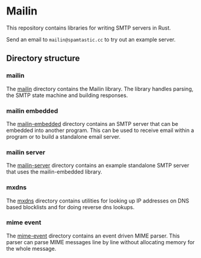 # Mailin

This repository contains libraries for writing SMTP servers in Rust.

Send an email to `mailin@spamtastic.cc` to try out an example server.

## Directory structure

### mailin

The [mailin](mailin) directory contains the Mailin library. The library handles parsing, the SMTP state machine and building responses.

### mailin embedded

The [mailin-embedded](mailin-embedded) directory contains an SMTP server that can be embedded into another program. This can be used to receive email within a program or to build a standalone email server.

### mailin server

The  [mailin-server](mailin-server) directory contains an example standalone SMTP server that uses the mailin-embedded library.

### mxdns

The [mxdns](mxdns) directory contains utilities for looking up IP addresses on DNS based blocklists and for doing reverse dns lookups.

### mime event

The [mime-event](mime-event) directory contains an event driven MIME parser. This parser can parse MIME messages line by line without allocating memory for the whole message.
